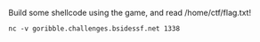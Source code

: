 Build some shellcode using the game, and read /home/ctf/flag.txt!

    nc -v goribble.challenges.bsidessf.net 1338

